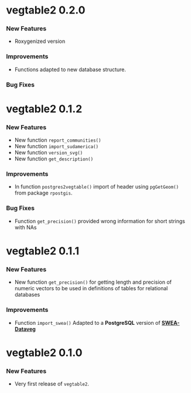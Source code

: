 vegtable2 0.2.0
===============

### New Features

* Roxygenized version

### Improvements

* Functions adapted to new database structure.

### Bug Fixes

vegtable2 0.1.2
===============

### New Features

* New function `report_communities()`
* New function `import_sudamerica()`
* New function `version_svg()`
* New function `get_description()`

### Improvements

* In function `postgres2vegtable()` import of header using `pgGetGeom()` from package `rpostgis`.

### Bug Fixes

* Function `get_precision()` provided wrong information for short strings with NAs

vegtable2 0.1.1
===============

### New Features

* New function `get_precision()` for getting length and precision of numeric vectors to be used in definitions of tables for relational databases

### Improvements

* Function `import_swea()` Adapted to a **PostgreSQL** version of [**SWEA-Dataveg**](http://www.givd.info/ID/AF-00-006)

vegtable2 0.1.0
===============

### New Features

* Very first release of `vegtable2`.

